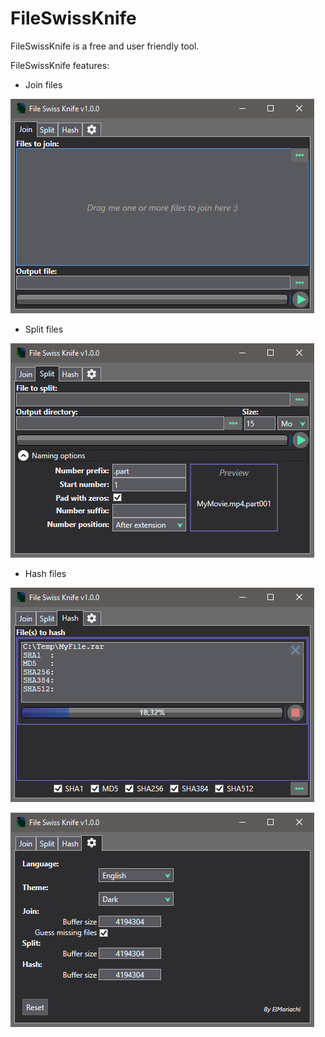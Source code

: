 # FileSwissKnife

FileSwissKnife is a free and user friendly tool.

FileSwissKnife features:

- Join files

![Hash](https://github.com/EmilianoElMariachi/FileSwissKnife/blob/main/Screenshots/Join.png?raw=true)

- Split files

![Hash](https://github.com/EmilianoElMariachi/FileSwissKnife/blob/main/Screenshots/Split.png?raw=true)

- Hash files

![Hash](https://github.com/EmilianoElMariachi/FileSwissKnife/blob/main/Screenshots/Hash.png?raw=true)

![Hash](https://github.com/EmilianoElMariachi/FileSwissKnife/blob/main/Screenshots/Settings.png?raw=true)
